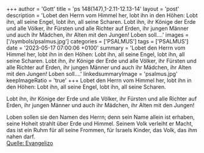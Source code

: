 +++
author = 'Gott'
title = 'ps 148(147),1-2.11-12.13-14'
layout = 'post'
description = 'Lobet den Herrn vom Himmel her, lobt ihn in den Höhen: Lobt ihn, all seine Engel, lobt ihn, all seine Scharen.  Lobt ihn, ihr Könige der Erde und alle Völker, ihr Fürsten und alle Richter auf Erden, ihr jungen Männer und auch ihr Mädchen, ihr Alten mit den Jungen!  Loben soll....'
images = ['/symbols/psalmus.jpg']
categories = ['PSALMUS']
tags = ['PSALMUS']
date = '2023-05-17 07:00:06 +0100'
summary = 'Lobet den Herrn vom Himmel her, lobt ihn in den Höhen: Lobt ihn, all seine Engel, lobt ihn, all seine Scharen.  Lobt ihn, ihr Könige der Erde und alle Völker, ihr Fürsten und alle Richter auf Erden, ihr jungen Männer und auch ihr Mädchen, ihr Alten mit den Jungen!  Loben soll....'
linkedsummaryImage = 'psalmus.jpg'
keepImageRatio = 'true'
+++
Lobet den Herrn vom Himmel her,
lobt ihn in den Höhen:
Lobt ihn, all seine Engel,
lobt ihn, all seine Scharen.

Lobt ihn, ihr Könige der Erde und alle Völker,
ihr Fürsten und alle Richter auf Erden,
ihr jungen Männer und auch ihr Mädchen,
ihr Alten mit den Jungen!

Loben sollen sie den Namen des Herrn;
denn sein Name allein ist erhaben,
seine Hoheit strahlt über Erde und Himmel.<!--more-->
Seinem Volk verleiht er Macht,
das ist ein Ruhm für all seine Frommen,
für Israels Kinder, das Volk, das ihm nahen darf.<br> [Quelle: Evangelizo](https://evangeliumtagfuertag.org/DE/gospel)